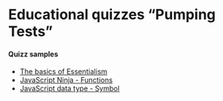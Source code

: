 # Educational quizzes “Pumping Tests”
#### Quizz samples
- [The basics of Essentialism](https://intense-chamber-18646.herokuapp.com/links/essentialism)
- [JavaScript Ninja - Functions](https://intense-chamber-18646.herokuapp.com/links/js-functions)
- [JavaScript data type - Symbol](https://intense-chamber-18646.herokuapp.com/links/js-symbol)
